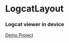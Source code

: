 # LogcatLayout

### Logcat viewer in device

[Demo Project](https://github.com/ChanUkLee/LogcatLayout-Demo.git)

